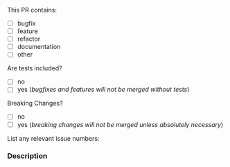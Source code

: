 <!--
  We ❤️  Pull Requests! :-)

  This template is not a must to use, however it would help us a lot to speed up
  your pull request review if you would be so kind and compile it with your code
  submission an dyour Pull Request!
  If you remove or skip this template, you'll make the Elders of RISC OS sad and 
  the mighty King Arthur might rise his ARM against you!!!! you're warned :)

  Pull Request Requirements:
  * Please include tests to illustrate the problem this PR resolves.
  * Please update the documentation in `doc` where necessary
  * Please try to describe your goal with this PR

  Please place an x (no spaces - [x]) in all [ ] that apply.
-->

This PR contains:
- [ ] bugfix
- [ ] feature
- [ ] refactor
- [ ] documentation
- [ ] other

Are tests included?
- [ ] no
- [ ] yes (*bugfixes and features will not be merged without tests*)

Breaking Changes?
- [ ] no
- [ ] yes (*breaking changes will not be merged unless absolutely necessary*)

List any relevant issue numbers:
<!--
  If your PR resolves an issue you can write for instance `Resolves #42` or `Fixes #42` to automatically close that issue when the PR is merged.
-->
### Description

<!--
  Please be thorough and clearly explain the problem being solved.
  * If this PR adds a feature, look for previous discussion on the feature by searching the issues first.
  * Is this PR related to an issue?
  * Does this PR implement any changes that are breaking/not backwards compatible?
-->
